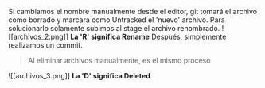 Si cambiamos el nombre manualmente desde el editor, git tomará el archivo como borrado y marcará como Untracked el 'nuevo' archivo.
Para solucionarlo solamente subimos al stage el archivo renombrado.
![[archivos_2.png]]
**La 'R' significa Rename**
Después, simplemente realizamos un commit.

>Al eliminar archivos manualmente, es el mismo proceso

![[archivos_3.png]]
**La 'D' significa Deleted**

